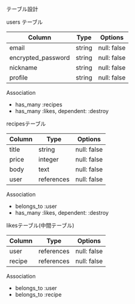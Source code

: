 テーブル設計

users テーブル

|  Column                   | Type    | Options     |
| ------------------------- | ------- | ----------- |
| email                     | string  | null: false |
| encrypted_password        | string  | null: false |
| nickname                  | string  | null: false |
| profile                   | string  | null: false |

Association
- has_many :recipes
- has_many :likes, dependent: :destroy


recipesテーブル

|  Column                   | Type      | Options     |
| ------------------------- | --------- | ----------- |
| title                     | string    | null: false |
| price                     | integer   | null: false |
| body                      | text      | null: false |
| user                      |references | null: false |

Association
- belongs_to :user
- has_many :likes, dependent: :destroy


likesテーブル(中間テーブル)

|  Column                   | Type       | Options     |
| ------------------------- | ---------- | ----------- |
| user                      | references | null: false |
| recipe                    | references | null: false |

Association
- belongs_to :user
- belongs_to :recipe

